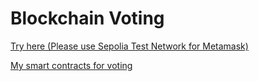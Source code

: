 # Blockchain Voting

[Try here (Please use Sepolia Test Network for Metamask) ](https://alexeipc.github.io/blockchain-voting/)

[My smart contracts for voting](https://github.com/alexeipc/blockchain-voting/tree/main/contracts)
